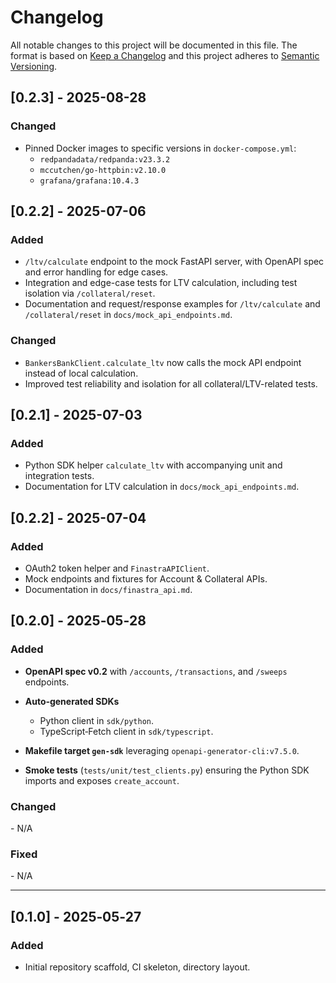 # Changelog

All notable changes to this project will be documented in this file. The format is based on [Keep a Changelog](https://keepachangelog.com/) and this project adheres to [Semantic Versioning](https://semver.org/).

## [0.2.3] - 2025-08-28

### Changed

* Pinned Docker images to specific versions in `docker-compose.yml`:
  * `redpandadata/redpanda:v23.3.2`
  * `mccutchen/go-httpbin:v2.10.0`
  * `grafana/grafana:10.4.3`

## [0.2.2] - 2025-07-06

### Added

* `/ltv/calculate` endpoint to the mock FastAPI server, with OpenAPI spec and error handling for edge cases.
* Integration and edge-case tests for LTV calculation, including test isolation via `/collateral/reset`.
* Documentation and request/response examples for `/ltv/calculate` and `/collateral/reset` in `docs/mock_api_endpoints.md`.

### Changed

* `BankersBankClient.calculate_ltv` now calls the mock API endpoint instead of local calculation.
* Improved test reliability and isolation for all collateral/LTV-related tests.

## [0.2.1] - 2025-07-03

### Added

* Python SDK helper `calculate_ltv` with accompanying unit and integration tests.
* Documentation for LTV calculation in `docs/mock_api_endpoints.md`.

## [0.2.2] - 2025-07-04

### Added

* OAuth2 token helper and `FinastraAPIClient`.
* Mock endpoints and fixtures for Account & Collateral APIs.
* Documentation in `docs/finastra_api.md`.

## \[0.2.0] - 2025‑05‑28

### Added

* **OpenAPI spec v0.2** with `/accounts`, `/transactions`, and `/sweeps` endpoints.
* **Auto‑generated SDKs**

  * Python client in `sdk/python`.
  * TypeScript‐Fetch client in `sdk/typescript`.
* **Makefile target `gen-sdk`** leveraging `openapi-generator-cli:v7.5.0`.
* **Smoke tests** (`tests/unit/test_clients.py`) ensuring the Python SDK imports and exposes `create_account`.

### Changed

- N/A

### Fixed

- N/A

---

## \[0.1.0] - 2025‑05‑27

### Added

* Initial repository scaffold, CI skeleton, directory layout.


